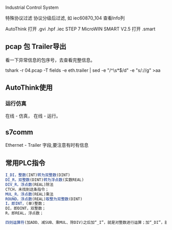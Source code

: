 Industrial Control System

特殊协议过滤
协议分级后过滤, 如 iec60870_104  查看Info列


AutoThink 打开 .gvi .hpf .iec 
STEP 7 MicroWIN SMART V2.5 打开 .smart

## pcap 包 Trailer导出

看一下异常信息的包序号，去查看完整信息。

tshark -r 04.pcap -T fields -e eth.trailer | sed -e "/^\s*$/d" -e "s/://g" >aa


## AutoThink使用
### 运行仿真
在线 - 仿真， 在线 - 运行。
## s7comm
Ethernet - Trailer 字段,要注意有时有信息


## 常用PLC指令
```ts
I_DI，整数(INT)转为双整数(DINT)
DI_R，双整数(DINT)转为浮点数(实数REAL)
DIV_R，浮点数(REAL)除法
CTCH，未找到这条指令；
MUL_R，浮点数(REAL)乘法
ROUND，浮点数(REAL)取整为双整数(DINT)
I，即INT，(单)整数；
DI，即DINT，双整数；
R，即REAL，浮点数；

四则运算符(加ADD、减SUB、乘MUL、除DIV)之后加“_I”，就是对整数进行运算；加“_DI”，就是对双整数进行算；加“_R”，就是对浮点数进行运算。
```